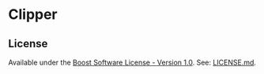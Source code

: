 # Clipper

## License
Available under the [Boost Software License - Version 1.0](http://www.boost.org/LICENSE_1_0.txt).
See: [LICENSE.md](./LICENSE.md).
